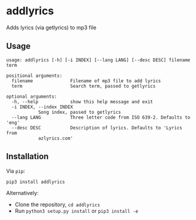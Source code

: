 addlyrics
=======

Adds lyrics (via getlyrics) to mp3 file

Usage
-----

    usage: addlyrics [-h] [-i INDEX] [--lang LANG] [--desc DESC] filename term

    positional arguments:
      filename              Filename of mp3 file to add lyrics
      term                  Search term, passed to getlyrics

    optional arguments:
      -h, --help            show this help message and exit
      -i INDEX, --index INDEX
			    Song index, passed to getlyrics
      --lang LANG           Three letter code from ISO 639-2. Defaults to 'eng'
      --desc DESC           Description of lyrics. Defaults to 'Lyrics from
			    azlyrics.com'


Installation
------------

Via `pip`:

    pip3 install addlyrics

Alternatively:

 * Clone the repository, `cd addlyrics`
 * Run `python3 setup.py install` or `pip3 install -e`
